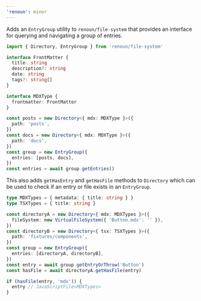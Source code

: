 ```yaml
---
'renoun': minor
---
```


Adds an `EntryGroup` utility to `renoun/file-system` that provides an interface for querying and navigating a group of entries.

```ts
import { Directory, EntryGroup } from 'renoun/file-system'

interface FrontMatter {
  title: string
  description?: string
  date: string
  tags?: string[]
}

interface MDXType {
  frontmatter: FrontMatter
}

const posts = new Directory<{ mdx: MDXType }>({
  path: 'posts',
})
const docs = new Directory<{ mdx: MDXType }>({
  path: 'docs',
})
const group = new EntryGroup({
  entries: [posts, docs],
})
const entries = await group.getEntries()
```

This also adds `getHasEntry` and `getHasFile` methods to `Directory` which can be used to check if an entry or file exists in an `EntryGroup`.

```ts
type MDXTypes = { metadata: { title: string } }
type TSXTypes = { title: string }

const directoryA = new Directory<{ mdx: MDXTypes }>({
  fileSystem: new VirtualFileSystem({ 'Button.mdx': '' }),
})
const directoryB = new Directory<{ tsx: TSXTypes }>({
  path: 'fixtures/components',
})
const group = new EntryGroup({
  entries: [directoryA, directoryB],
})
const entry = await group.getEntryOrThrow('Button')
const hasFile = await directoryA.getHasFile(entry)

if (hasFile(entry, 'mdx')) {
  entry // JavaScriptFile<MDXTypes>
}
```
